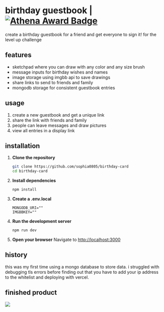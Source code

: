 # birthday guestbook | [![Athena Award Badge](https://img.shields.io/endpoint?url=https%3A%2F%2Faward.athena.hackclub.com%2Fapi%2Fbadge)](https://award.athena.hackclub.com?utm_source=readme)

create a birthday guestbook for a friend and get everyone to sign it! for the level up challenge

## features
- sketchpad where you can draw with any color and any size brush
- message inputs for birthday wishes and names
- image storage using imgbb api to save drawings
- share links to send to friends and family
- mongodb storage for consistent guestbook entries

## usage
1. create a new guestbook and get a unique link
2. share the link with friends and family
3. people can leave messages and draw pictures
4. view all entries in a display link

## installation  
1. **Clone the repository**
   ```bash
   git clone https://github.com/sophia0805/birthday-card
   cd birthday-card
   ```

2. **Install dependencies**
   ```bash
   npm install
   ```

3. **Create a .env.local**
    ```env
    MONGODB_URI=""
    IMGBBKEY=""
    ```

4. **Run the development server**
   ```bash
   npm run dev
   ```

5. **Open your browser**
   Navigate to [http://localhost:3000](http://localhost:3000)

## history
this was my first time using a mongo database to store data. i struggled with debugging tls errors before finding out that you have to add your ip address to the whitelist and deploying with vercel.

## finished product
![](https://hc-cdn.hel1.your-objectstorage.com/s/v3/5d8ff58345559d95ad4930fb6a2c208ac6ca4b21_image.png)